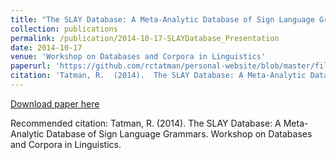 ```yaml
---
title: "The SLAY Database: A Meta-Analytic Database of Sign Language Grammars "
collection: publications
permalink: /publication/2014-10-17-SLAYDatabase_Presentation  
date: 2014-10-17
venue: 'Workshop on Databases and Corpora in Linguistics'
paperurl: 'https://github.com/rctatman/personal-website/blob/master/files/Tatman_2014_SLAYDatabase_Presentation.pdf  '
citation: 'Tatman, R.  (2014).  The SLAY Database: A Meta-Analytic Database of Sign Language Grammars.  Workshop on Databases and Corpora in Linguistics.  '
---
```

[Download paper here](https://github.com/rctatman/personal-website/blob/master/files/Tatman_2014_SLAYDatabase_Presentation.pdf  )

Recommended citation: Tatman, R.  (2014).  The SLAY Database: A Meta-Analytic Database of Sign Language Grammars.  Workshop on Databases and Corpora in Linguistics.  
